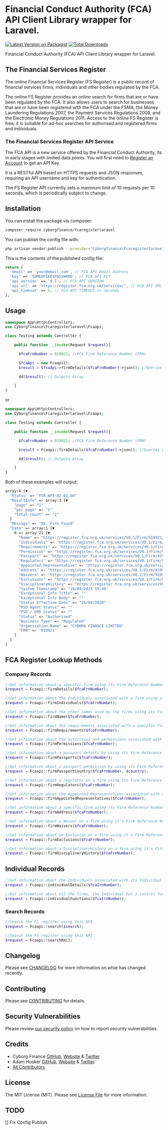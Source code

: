 # Financial Conduct Authority (FCA) API Client Library wrapper for Laravel.

[![Latest Version on Packagist](https://img.shields.io/packagist/v/cyborgfinance/fcaregisterlaravel.svg?style=flat-square)](https://packagist.org/packages/cyborgfinance/fcaregisterlaravel)
[![Total Downloads](https://img.shields.io/packagist/dt/cyborgfinance/fcaregisterlaravel.svg?style=flat-square)](https://packagist.org/packages/cyborgfinance/fcaregisterlaravel)

Financial Conduct Authority (FCA) API Client Library wrapper for Laravel.

## The Financial Services Register

The online Financial Services Register (FS Register) is a public record of financial services firms, individuals and other bodies regulated by the FCA.

The online FS Register provides an online search for firms that are or have been regulated by the FCA. It also allows users to search for businesses that are or have been registered with the FCA under the FSMA, the Money Laundering Regulations 2007, the Payment Services Regulations 2009, and the Electronic Money Regulations 2011. Access to the online FS Register is free; it is suitable for ad-hoc searches for authorised and registered firms and individuals.

### The Financial Services Register API Service

The FCA API is a new service offered by the Financial Conduct Authority, its in early stages with limited data points. You will first need to [Register an Account](https://register.fca.org.uk/Developer/s/) to get an API Key.

It is a RESTful API based on HTTPS requests and JSON responses, requiring an API username and key for authentication.

The FS Register API currently sets a maximum limit of 10 requests per 10 seconds, which is periodically subject to change.

## Installation

You can install the package via composer:

```bash
composer require cyborgfinance/fcaregisterlaravel
```

You can publish the config file with:
```bash
php artisan vendor:publish --provider="Cyborgfinance\Fcaregisterlaravel\FcaregisterlaravelServiceProvider" --tag="fcaapi-config"
```

This is the contents of the published config file:

```php
return [
  'email' => 'your@email.com', // FCA API Email Address
  'key' => 'SOMEAPIKEYPASSWORD', // FCA API KEY
  'api_version' => '0.1', // FCA API VERSION
  'api_url' => 'https://register.fca.org.uk/services/', // FCA API URL
  'api_timeout' => 5, // FCA API TIMEOUT in seconds
];
```

## Usage
```php
namespace App\Http\Controllers;
use Cyborgfinance\Fcaregisterlaravel\Fcaapi;

class Testing extends Controller {

    public function __invoke(Request $request){

      $fcaFrnNumber = 919921; //FCA Firm Reference Number (FRN)

      $fcaApi = new Fcaapi();
      $result = $fcaApi->firmDetails($fcaFrnNumber)->json(); //Queries FCA Register

      dd($result); // Outputs Array

    }
}
```

or

```php
namespace App\Http\Controllers;
use Cyborgfinance\Fcaregisterlaravel\Fcaapi;

class Testing extends Controller {

    public function __invoke(Request $request){

      $fcaFrnNumber = 919921; //FCA Firm Reference Number (FRN)

      $result = Fcaapi::firmDetails($fcaFrnNumber)->json(); //Queries FCA Register

      dd($result); // Outputs Array

    }
}
```

Both of these examples will output:
```bash
array:4 [▼
  "Status" => "FSR-API-02-01-00"
  "ResultInfo" => array:3 [▼
    "page" => "1"
    "per_page" => "1"
    "total_count" => "1"
  ]
  "Message" => "Ok. Firm Found"
  "Data" => array:1 [▼
    0 => array:21 [▼
      "Name" => "https://register.fca.org.uk/services/V0.1/Firm/919921/Names"
      "Individuals" => "https://register.fca.org.uk/services/V0.1/Firm/919921/Individuals"
      "Requirements" => "https://register.fca.org.uk/services/V0.1/Firm/919921/Requirements"
      "Permission" => "https://register.fca.org.uk/services/V0.1/Firm/919921/Permissions"
      "Passport" => "https://register.fca.org.uk/services/V0.1/Firm/919921/Passports"
      "Regulators" => "https://register.fca.org.uk/services/V0.1/Firm/919921/Regulators"
      "Appointed Representative" => "https://register.fca.org.uk/services/V0.1/Firm/919921/AR"
      "Address" => "https://register.fca.org.uk/services/V0.1/Firm/919921/Address"
      "Waivers" => "https://register.fca.org.uk/services/V0.1/Firm/919921/Waivers"
      "Exclusions" => "https://register.fca.org.uk/services/V0.1/Firm/919921/Exclusions"
      "DisciplinaryHistory" => "https://register.fca.org.uk/services/V0.1/Firm/919921/DisciplinaryHistory"
      "System Timestamp" => "10/04/2021 15:49"
      "Exceptional Info Title" => ""
      "Exceptional Info Body" => ""
      "Status Effective Date" => "24/04/2020"
      "PSD Agent Status" => ""
      "PSD / EMD Status" => ""
      "Status" => "Authorised"
      "Business Type" => "Regulated"
      "Organisation Name" => "CYBORG FINANCE LIMITED"
      "FRN" => "919921"
    ]
  ]
]
```

## FCA Register Lookup Methods

### Company Records
```php
//Get information about a specific firm using its Firm Reference Number
$request = Fcaapi::firmDetails($fcaFrnNumber);
```
```php
//Get information about the Individuals associated with a firm using its Firm Reference Number
$request = Fcaapi::firmIndividuals($fcaFrnNumber);
```
```php
//Get information about the other names used by the firms using its Firm Reference Number
$request = Fcaapi::firmName($fcaFrnNumber);
```
```php
//Get information about the requirements associated with a specific firm using its Firm Reference Number
$request = Fcaapi::firmRequirements($fcaFrnNumber);
```
```php
//Get information about the activities and permissions associated with a specific firm using its Firm Reference Number
$request = Fcaapi::firmPermissions($fcaFrnNumber);
```
```php
//Get information about a passport details by using its Firm Reference Number
$request = Fcaapi::firmPassports($fcaFrnNumber);
```
```php
//Get information about a passport permission by using its Firm Reference Number and Country
$request = Fcaapi::firmPassportCountry($fcaFrnNumber, $country);
```
```php
//Get information about a regulator on a firm using its Firm Reference Number
$request = Fcaapi::firmRegulators($fcaFrnNumber);
```
```php
//Get information about the Appointed Representatives associated with a firm using its Firm Reference Number
$request = Fcaapi::firmAppointedRepresentatives($fcaFrnNumber);
```
```php
//Get information about a specific firm using its Firm Reference Number
$request = Fcaapi::firmAddress($fcaFrnNumber);
```
```php
//Get information about a Waiver on a firm using it's Firm Reference Number
$request = Fcaapi::firmWaivers($fcaFrnNumber);
```
```php
//Get information about an Exclusion on a firm using it's Firm Reference Number
$request = Fcaapi::firmExclusions($fcaFrnNumber);
```
```php
//Get information about a DisciplinaryHistory on a firm using it's Firm Reference Number
$request = Fcaapi::firmDisciplinaryHistory($fcaFrnNumber);
```
## Individual Records
```php
//Get information about the Individuals associated with its Individual Reference Number
$request = Fcaapi::individualDetails($fcaIrnNumber);
```
```php
//Get information about all the firms, the Individual has a control function using their Individual Reference Number
$request = Fcaapi::individualFunctions($fcaIrnNumber);
```
### Search Records
```php
//Search the FS register using this API
$request = Fcaapi::search($search);
```
```php
//Search the FS register using this API
$request = Fcaapi::searchRm();
```


## Changelog

Please see [CHANGELOG](CHANGELOG.md) for more information on what has changed recently.

## Contributing

Please see [CONTRIBUTING](.github/CONTRIBUTING.md) for details.

## Security Vulnerabilities

Please review [our security policy](../../security/policy) on how to report security vulnerabilities.

## Credits

- Cyborg Finance [GitHub](https://github.com/CyborgFinance), [Website](https://cyborg.finance) & [Twitter](https://twitter.com/cyborgfinance)
- Adam Hosker [GitHub](https://github.com/ahosker), [Website](https://hosker.info) & [Twitter](https://twitter.com/adam_hosker)
- [All Contributors](../../contributors)

## License

The MIT License (MIT). Please see [License File](LICENSE.md) for more information.


## TODO

[] Fix Config Publish
